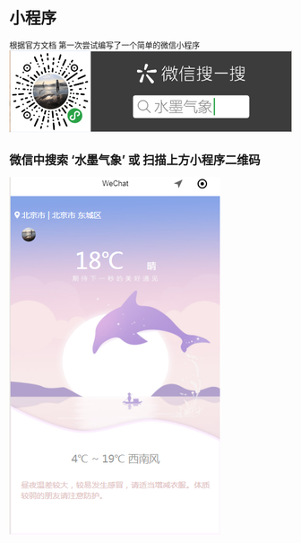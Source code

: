 # 小程序
根据官方文档 第一次尝试编写了一个简单的微信小程序
![Image text](https://github.com/sunnymask/wechat-app/blob/master/img-folder/code.png?raw=true)
## 微信中搜索 ‘水墨气象’ 或 扫描上方小程序二维码

![Image text](https://github.com/sunnymask/wechat-app/blob/master/img-folder/pic.png?raw=true)

